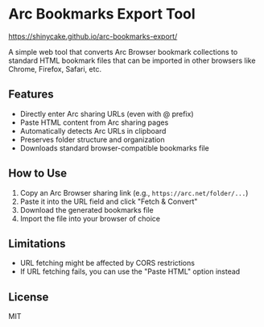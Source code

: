 # Arc Bookmarks Export Tool

https://shinycake.github.io/arc-bookmarks-export/

A simple web tool that converts Arc Browser bookmark collections to standard HTML bookmark files that can be imported in other browsers like Chrome, Firefox, Safari, etc.

## Features

- Directly enter Arc sharing URLs (even with @ prefix)
- Paste HTML content from Arc sharing pages
- Automatically detects Arc URLs in clipboard
- Preserves folder structure and organization
- Downloads standard browser-compatible bookmarks file

## How to Use

1. Copy an Arc Browser sharing link (e.g., `https://arc.net/folder/...`)
2. Paste it into the URL field and click "Fetch & Convert"
3. Download the generated bookmarks file
4. Import the file into your browser of choice

## Limitations

- URL fetching might be affected by CORS restrictions
- If URL fetching fails, you can use the "Paste HTML" option instead

## License

MIT 
